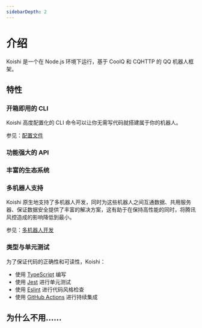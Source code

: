 ```yaml
---
sidebarDepth: 2
---
```


# 介绍

Koishi 是一个在 Node.js 环境下运行，基于 CoolQ 和 CQHTTP 的 QQ 机器人框架。

## 特性

### 开箱即用的 CLI

Koishi 高度配置化的 CLI 命令可以让你无需写代码就搭建属于你的机器人。

参见：[配置文件](./config-file.md)

### 功能强大的 API

### 丰富的生态系统

### 多机器人支持

Koishi 原生地支持了多机器人开发，同时为这些机器人之间互通数据、共用服务器、保证数据安全提供了丰富的解决方案，这有助于在保持高性能的同时，将腾讯风控造成的影响降低到最小。

参见：[多机器人开发](./multiple-bots.md)

### 类型与单元测试

为了保证代码的正确性和可读性，Koishi：

- 使用 [TypeScript](http://www.typescriptlang.org/) 编写
- 使用 [Jest](https://jestjs.io/) 进行单元测试
- 使用 [Eslint](https://eslint.org/) 进行代码风格检查
- 使用 [GitHub Actions](https://github.com/features/actions) 进行持续集成

## 为什么不用……

